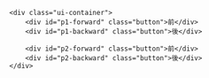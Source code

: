 <!DOCTYPE html>
<html lang="ja">
<head>
  <meta charset="UTF-8">
<meta name="description" content="忍者ペンギン 2P対戦もできる無料ブラウザゲーム PCスマホタブレット対応で完全無課金です">
        <meta name="keywords" content="忍者,ペンギン,ブラウザゲーム,2P">
    <meta name="viewport" content="width=device-width, initial-scale=1.0, user-scalable=no">
         <meta name="google-adsense-account" content="ca-pub-3701488620779249">
  <title>忍者ペンギン 2P対戦もできる無料ブラウザゲーム</title>
  <link rel="stylesheet" href="/css/y4d.css">

<script async src="https://pagead2.googlesyndication.com/pagead/js/adsbygoogle.js?client=ca-pub-3701488620779249"
     crossorigin="anonymous"></script>

</head>

<!-- Google tag (gtag.js) -->
<script async src="https://www.googletagmanager.com/gtag/js?id=G-5D799GZERM"></script>
<script>
  window.dataLayer = window.dataLayer || [];
  function gtag(){dataLayer.push(arguments);}
  gtag('js', new Date());

  gtag('config', 'G-5D799GZERM');
</script>
<body>
    <canvas id="gameCanvas"></canvas>

    <div class="ui-container">
        <div id="p1-forward" class="button">前</div>
        <div id="p1-backward" class="button">後</div>

        <div id="p2-forward" class="button">前</div>
        <div id="p2-backward" class="button">後</div>
    </div>

  <script src="/js/y4d.js" defer></script>

</body>
</html>
